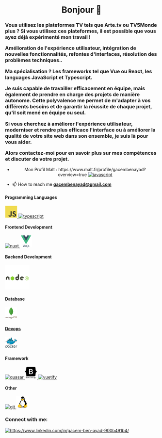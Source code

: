 <h1 align="center">Bonjour 👋</h1>
<h3>Vous utilisez les plateformes TV tels que Arte.tv ou TV5Monde plus ? Si vous utilisez ces plateformes, il est possible que vous ayez déjà expérimenté mon travail !

Amélioration de l'expérience utilisateur, intégration de nouvelles fonctionnalités, refontes d'interfaces, résolution des problèmes techniques.. 

Ma spécialisation ? Les frameworks tel que Vue ou React, les languages JavaScript et Typescript. 

Je suis capable de travailler efficacement en équipe, mais également de prendre en charge des projets de manière autonome. Cette polyvalence me permet de m'adapter à vos différents besoins et de garantir la réussite de chaque projet, qu'il soit mené en équipe ou seul.

Si vous cherchez à améliorer l'expérience utilisateur, moderniser et rendre plus efficace l'interface ou à améliorer la qualité de votre site web dans son ensemble, je suis là pour vous aider. 

Alors contactez-moi pour en savoir plus sur mes compétences et discuter de votre projet. 
</h3>

- <div align="center"> Mon Profil Malt : https://www.malt.fr/profile/gacembenayad?overview=true <a href="https://www.malt.fr/profile/gacembenayad?overview=true" target="_blank"> <img src="https://upload.wikimedia.org/wikipedia/commons/thumb/4/41/Logo_Malt.svg/1200px-Logo_Malt.svg.png" alt="javascript" width="40" height="20"/> </a> 
</a>  </div>
- 📫 How to reach me **gacembenayad@gmail.com**

<h4 align="left">Programming Languages</h4>
<p align="left"> </a> <a href="https://developer.mozilla.org/en-US/docs/Web/JavaScript" target="_blank"> <img src="https://raw.githubusercontent.com/devicons/devicon/master/icons/javascript/javascript-original.svg" alt="javascript" width="40" height="40"/> </a> 
</a> <a href="https://www.typescriptlang.org/" target="_blank"> <img src="https://www.svgrepo.com/show/303600/typescript-logo.svg" alt="typescript" width="40" height="40"/> </a> 

<h4 align="left">Frontend Development</h4>
<a href="https://nuxtjs.org/fr/" target="_blank"> <img src="https://upload.wikimedia.org/wikipedia/commons/thumb/a/ae/Nuxt_logo.svg/2560px-Nuxt_logo.svg.png" alt="nuxt" width="40" height="40"/> </a> <a href="https://vuejs.org/" target="_blank"> <img src="https://raw.githubusercontent.com/devicons/devicon/master/icons/vuejs/vuejs-original-wordmark.svg" alt="vuejs" width="40" height="40"/> </a>
<h4 align="left">Backend Development</h4>
<a href="https://nodejs.org" target="_blank"> <img src="https://raw.githubusercontent.com/devicons/devicon/master/icons/nodejs/nodejs-original-wordmark.svg" alt="nodejs" width="80" height="80"/> </a> 
<h4 align="left">Database</h4>
<a href="https://www.mongodb.com/" target="_blank"> <img src="https://raw.githubusercontent.com/devicons/devicon/master/icons/mongodb/mongodb-original-wordmark.svg" alt="mongodb" width="40" height="40"/>
<h4 align="left">Devops</h4>
<a href="https://www.docker.com/" target="_blank"> <img src="https://raw.githubusercontent.com/devicons/devicon/master/icons/docker/docker-original-wordmark.svg" alt="docker" width="40" height="40"/> </a> 
<h4 align="left">Framework</h4>
<a href="https://quasar.dev/" target="_blank"> <img src="https://cdn.quasar.dev/logo/svg/quasar-logo.svg" alt="quasar" width="40" height="40"/> </a> <a href="https://getbootstrap.com" target="_blank"> <img src="https://raw.githubusercontent.com/devicons/devicon/master/icons/bootstrap/bootstrap-plain-wordmark.svg" alt="bootstrap" width="40" height="40"/> </a> <a href="https://vuetifyjs.com/en/" target="_blank">
<img src="https://cdn-images-1.medium.com/max/1200/1*tEwnEM7H8F_WvBxcEx8mRw.png" alt="vuetify" width="40" height="40" /> </a>
<h4 align="left">Other</h4>
<a href="https://git-scm.com/" target="_blank"> <img src="https://www.vectorlogo.zone/logos/git-scm/git-scm-icon.svg" alt="git" width="40" height="40"/> </a>  <a href="https://www.linux.org/" target="_blank"> <img src="https://raw.githubusercontent.com/devicons/devicon/master/icons/linux/linux-original.svg" alt="linux" width="40" height="40"/> </a>  </a>     </p>

<h3 align="left">Connect with me:</h3>
<p align="left">
<a href="https://linkedin.com/in/gacem-ben-ayad-900b491b4/" target="_blank"><img align="center" src="https://upload.wikimedia.org/wikipedia/commons/thumb/c/ca/LinkedIn_logo_initials.png/800px-LinkedIn_logo_initials.png" alt="https://www.linkedin.com/in/gacem-ben-ayad-900b491b4/" height="50" width="50" /></a>
</p>
